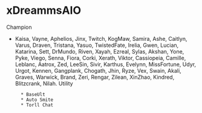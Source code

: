 # xDreammsAIO
Champion

* Kaisa, Vayne, Aphelios, Jinx, Twitch, KogMaw, Samira, Ashe, Caitlyn, Varus, Draven, Tristana, Yasuo, TwistedFate, Irelia, Gwen, Lucian, Katarina, Sett, DrMundo, Riven, Xayah, Ezreal, Sylas, Akshan, Yone, Pyke, Viego, Senna, Fiora, Corki, Xerath, Viktor, Cassiopeia, Camille, Leblanc, Aatrox, Zed, LeeSin, Sivir, Karthus, Evelynn, MissFortune, Udyr, Urgot, Kennen, Gangplank, Chogath, Jhin, Ryze, Vex, Swain, Akali, Graves, Warwick, Brand, Zeri, Rengar, Zilean, XinZhao, Kindred, Blitzcrank, Nilah.
Utility

        * BaseUlt
        * Auto Smite
        * Torll Chat
